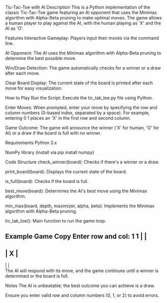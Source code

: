 Tic-Tac-Toe with AI
Description
This is a Python implementation of the classic Tic-Tac-Toe game featuring an AI opponent that uses the Minimax algorithm with Alpha-Beta pruning to make optimal moves. The game allows a human player to play against the AI, with the human playing as 'X' and the AI as 'O'.

Features
Interactive Gameplay: Players input their moves via the command line.

AI Opponent: The AI uses the Minimax algorithm with Alpha-Beta pruning to determine the best possible move.

Win/Draw Detection: The game automatically checks for a winner or a draw after each move.

Clear Board Display: The current state of the board is printed after each move for easy visualization.

How to Play
Run the Script: Execute the tic_tak_toe.py file using Python.

Enter Moves: When prompted, enter your move by specifying the row and column numbers (0-based index, separated by a space). For example, entering 0 1 places an 'X' in the first row and second column.

Game Outcome: The game will announce the winner ('X' for human, 'O' for AI) or a draw if the board is full with no winner.

Requirements
Python 3.x

NumPy library (install via pip install numpy)

Code Structure
check_winner(board): Checks if there's a winner or a draw.

print_board(board): Displays the current state of the board.

is_full(board): Checks if the board is full.

best_move(board): Determines the AI's best move using the Minimax algorithm.

min_max(board, depth, maximizer, alpha, beta): Implements the Minimax algorithm with Alpha-Beta pruning.

tic_tak_toe(): Main function to run the game loop.

Example Game
Copy
Enter row and col: 1 1
 |   |  
---------
  | X |  
---------
  |   |  
The AI will respond with its move, and the game continues until a winner is determined or the board is full.

Notes
The AI is unbeatable; the best outcome you can achieve is a draw.

Ensure you enter valid row and column numbers (0, 1, or 2) to avoid errors.

